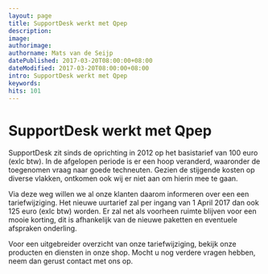 ```yaml
---
layout: page
title: SupportDesk werkt met Qpep
description:
image:
authorimage:
authorname: Mats van de Seijp
datePublished: 2017-03-20T08:00:00+08:00
dateModified: 2017-03-20T08:00:00+08:00
intro: SupportDesk werkt met Qpep
keywords:
hits: 101
---
```


# SupportDesk werkt met Qpep

SupportDesk zit sinds de oprichting in 2012 op het basistarief van 100 euro (exlc btw).
In de afgelopen periode is er een hoop veranderd, waaronder de toegenomen vraag naar goede techneuten.
Gezien de stijgende kosten op diverse vlakken, ontkomen ook wij er niet aan om hierin mee te gaan.

Via deze weg willen we al onze klanten daarom informeren over een een tariefwijziging.
Het nieuwe uurtarief zal per ingang van 1 April 2017 dan ook 125 euro (exlc btw) worden.
Er zal net als voorheen ruimte blijven voor een mooie korting, dit is afhankelijk van de nieuwe paketten en eventuele afspraken onderling.

Voor een uitgebreider overzicht van onze tariefwijziging, bekijk onze producten en diensten in onze shop. Mocht u nog verdere vragen hebben, neem dan gerust contact met ons op.
